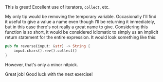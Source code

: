 This is great! Excellent use of iterators, `collect`, etc.

My only tip would be removing the temporary variable. Occasionally I'll find it useful to give a value a name even though I'll be returning it immediately, but in this case there's not really a great name to give. Considering this function is so short, it would be considered idiomatic to simply us an implicit return statement for the entire expression. It would look something like this:

```rust
pub fn reverse(input: &str) -> String {
    input.chars().rev().collect()
}
```

However, that's only a minor nitpick.

Great job! Good luck with the next exercise!

[implicit return statements]: https://doc.rust-lang.org/book/ch03-03-how-functions-work.html#functions-with-return-values
